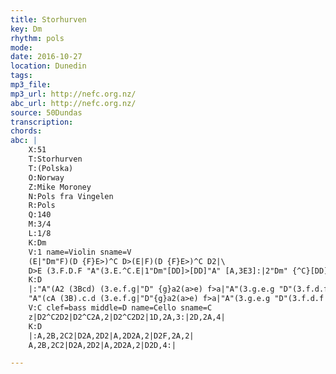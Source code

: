 ```yaml
---
title: Storhurven
key: Dm
rhythm: pols
mode:
date: 2016-10-27
location: Dunedin
tags:
mp3_file:
mp3_url: http://nefc.org.nz/
abc_url: http://nefc.org.nz/
source: 50Dundas
transcription:
chords: 
abc: |
    X:51
    T:Storhurven
    T:(Polska)
    O:Norway
    Z:Mike Moroney
    N:Pols fra Vingelen
    R:Pols
    Q:140
    M:3/4
    L:1/8
    K:Dm
    V:1 name=Violin sname=V
    (E|"Dm"F)(D {F}E>)^C D>(E|F)(D {F}E>)^C D2|\
    D>E (3.F.D.F "A"(3.E.^C.E|1"Dm"[DD]>[DD]"A" [A,3E3]:|2"Dm" {^C}[DD]2 [D4D4]|
    K:D
    |:"A"(A2 (3Bcd) (3.e.f.g|"D" {g}a2(a>e) f>a|"A"(3.g.e.g "D"(3.f.d.f "A"e>c|"D" (df) ed"A" c2|
    "A"(cA (3B).c.d (3.e.f.g|"D"{g}a2(a>e) f>a|"A"(3.g.e.g "D"(3.f.d.f "A"e>c|"D" (c<d) [D4d4]:|
    V:C clef=bass middle=D name=Cello sname=C
    z|D2^C2D2|D2^C2A,2|D2^C2D2|1D,2A,3:|2D,2A,4|
    K:D
    |:A,2B,2C2|D2A,2D2|A,2D2A,2|D2F,2A,2|
    A,2B,2C2|D2A,2D2|A,2D2A,2|D2D,4:|

---
```

